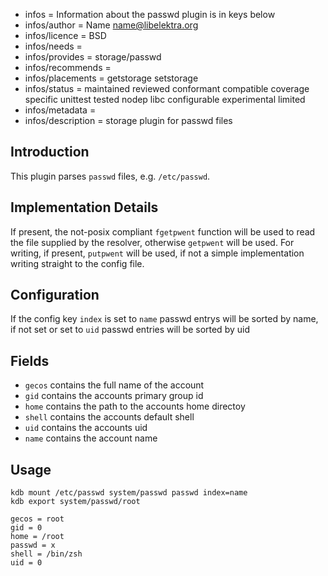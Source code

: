 - infos = Information about the passwd plugin is in keys below
- infos/author = Name <name@libelektra.org>
- infos/licence = BSD
- infos/needs =
- infos/provides = storage/passwd
- infos/recommends =
- infos/placements = getstorage setstorage
- infos/status = maintained reviewed conformant compatible coverage specific unittest tested nodep libc configurable experimental limited
- infos/metadata =
- infos/description = storage plugin for passwd files

## Introduction ##

This plugin parses `passwd` files, e.g. `/etc/passwd`. 

## Implementation Details ##

If present, the not-posix compliant `fgetpwent` function will be used to read the file supplied by the resolver, otherwise `getpwent` will be used. For writing, if present, `putpwent` will be used, if not a simple implementation writing straight to the config file.

## Configuration ##

If the config key `index` is set to `name` passwd entrys will be sorted by name, if not set or set to `uid` passwd entries will be sorted by uid

## Fields ##

- `gecos` contains the full name of the account
- `gid` contains the accounts primary group id
- `home` contains the path to the accounts home directoy
- `shell` contains the accounts default shell
- `uid` contains the accounts uid
- `name` contains the account name

## Usage ##

    kdb mount /etc/passwd system/passwd passwd index=name
    kdb export system/passwd/root

    gecos = root
    gid = 0
    home = /root
    passwd = x
    shell = /bin/zsh
    uid = 0

